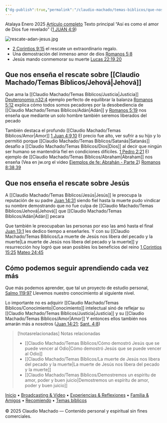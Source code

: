 ```yaml
---
{"dg-publish":true,"permalink":"/claudio-machado/temas-biblicos/que-nos-ensena-el-rescate/","tags":["Biblia"]}
---
```


Atalaya Enero 2025 [Artículo completo](https://wol.jw.org/es/wol/d/r4/lp-s/2025243) 
Texto principal
“Así es como el amor de Dios fue revelado” ([1 JUAN 4:9](https://wol.jw.org/es/wol/b/r4/lp-s/nwtsty/62/4#v=62:4:9))

![rescate-adan-jesus.jpg](/img/user/Personal/Im%C3%A1genes/rescate-adan-jesus.jpg)

- [2 Corintios 9:15](https://wol.jw.org/es/wol/bc/r4/lp-s/2025243/1/0) el rescate un extraordinario regalo.
- Una demostración del inmenso amor de dios [Romanos 5:8](https://wol.jw.org/es/wol/b/r4/lp-s/nwtsty/45/5#v=45:5:8) 
- Jesús mando conmemorar su muerte [Lucas 22:19,20](https://wol.jw.org/es/wol/bc/r4/lp-s/2025243/3/0)

## Que nos enseña el rescate sobre [[Claudio Machado/Temas Bíblicos/Jehová\|Jehová]] 

Que ama la [[Claudio Machado/Temas Bíblicos/Justicia\|Justicia]] [Deuteronomio n32:4](https://wol.jw.org/es/wol/b/r4/lp-s/nwtsty/5/32#v=5:32:4) ejemplo perfecto de equilibrar la balanza [Romanos 5:12](https://wol.jw.org/es/wol/bc/r4/lp-s/2025243/5/0) explica cómo todos somos pecadores por la desobediencia de [[Claudio Machado/Temas Bíblicos/Adán\|Adán]] y [Romanos 5:19](https://wol.jw.org/es/wol/bc/r4/lp-s/2025243/6/0) nos enseña que mediante un solo hombre también seremos liberados del pecado 

También destaca el profundo [[Claudio Machado/Temas Bíblicos/Amor\|Amor]] [1 Juan 4:9,10](https://wol.jw.org/es/wol/bc/r4/lp-s/2025243/8/0) El precio fue alto, ver sufrir a su hijo y lo permitió porque [[Claudio Machado/Temas Bíblicos/Satanás\|Satanás]] desafio a [[Claudio Machado/Temas Bíblicos/Dios\|Dios]] al decir que ningún ser humano se mantendría fiel en condiciones difíciles. [1 Pedro 2:21](https://wol.jw.org/es/wol/b/r4/lp-s/nwtsty/60/2#v=60:2:21) 
El ejemplo de [[Claudio Machado/Temas Bíblicos/Abraham\|Abraham]] nos enseña (Vea en jw.org el video [Ejemplos de fe: Abrahán - Parte 2](https://www.jw.org/finder?wtlocale=S&lank=pub-jwb-106_4_VIDEO)) [Romanos 8:38,39](https://wol.jw.org/es/wol/bc/r4/lp-s/2025243/15/1)
## Que nos enseña el rescate sobre Jesús 

A [[Claudio Machado/Temas Bíblicos/Jesús\|Jesús]] le preocupa la reputación de su padre [Juan 14:31](https://wol.jw.org/es/wol/b/r4/lp-s/nwtsty/43/14#v=43:14:31) siendo fiel hasta la muerte pudo vindicar su nombre demostrando que no fue culpa de [[Claudio Machado/Temas Bíblicos/Jehová\|Jehová]] que [[Claudio Machado/Temas Bíblicos/Adán\|Adán]] pecara 


Que también le preocupaban las personas por eso las amó hasta el final [Juan 13:1](https://wol.jw.org/es/wol/b/r4/lp-s/nwtsty/43/13#v=43:13:1) les dedico tiempo a enseñarles. Y con su [[Claudio Machado/Temas Bíblicos/La muerte de Jesús nos libera del pecado y la muerte\|La muerte de Jesús nos libera del pecado y la muerte]] y resurrección hoy logró que sean posibles los beneficios del reino [1 Corintios 15:25](https://wol.jw.org/es/wol/b/r4/lp-s/nwtsty/46/15#v=46:15:25 ) [Mateo 24:45](https://wol.jw.org/es/wol/bc/r4/lp-s/2025243/26/0) 


## Cómo podemos seguir aprendiendo cada vez más 


Que más podemos aprender, que tal un proyecto de estudio personal, [Salmo 119:97](https://wol.jw.org/es/wol/b/r4/lp-s/nwtsty/19/119#v=19:119:97)
Llevemos nuestro conocimiento al siguiente nivel.

Lo importante no es adquirir [[Claudio Machado/Temas Bíblicos/Conocimiento\|Conocimiento]] intelectual sinó de reflejar su [[Claudio Machado/Temas Bíblicos/Justicia\|Justicia]] y su [[Claudio Machado/Temas Bíblicos/Amor\|Amor]] 
Y entonces ellos también nos amarán más a nosotros ([Juan 14:21](https://wol.jw.org/es/wol/b/r4/lp-s/nwtsty/43/14#v=43:14:21); [Sant. 4:8](https://wol.jw.org/es/wol/b/r4/lp-s/nwtsty/59/4#v=59:4:8))


> [!notasrelacionadas] Notas relacionadas
> - [[Claudio Machado/Temas Bíblicos/Cómo demostró Jesús que se puede vencer al Odio\|Cómo demostró Jesús que se puede vencer al Odio]]
> - [[Claudio Machado/Temas Bíblicos/La muerte de Jesús nos libera del pecado y la muerte\|La muerte de Jesús nos libera del pecado y la muerte]]
> - [[Claudio Machado/Temas Bíblicos/Demostremos un espíritu de amor, poder y buen juicio\|Demostremos un espíritu de amor, poder y buen juicio]]

<div class="pie-simple">
  <a href="https://mis-apuntes-psi.vercel.app/">Inicio</a> •
  <a href="https://mis-apuntes-psi.vercel.app/claudio-machado/brodcasting-and-videos/principial-brodcasting-and-video/">Broadcasting & Video</a> •
  <a href="https://mis-apuntes-psi.vercel.app/claudio-machado/experiencias-and-reflexiones/experiencias-and-reflexiones/">Experiencias & Reflexiones</a> •
  <a href="https://mis-apuntes-psi.vercel.app/claudio-machado/familia-and-amigos/familia-and-amigos/">Familia & Amigos</a> •
  <a href="https://mis-apuntes-psi.vercel.app/claudio-machado/recomendaciones/recomiendo/">Recomiendo</a> •
  <a href="https://mis-apuntes-psi.vercel.app/claudio-machado/temas-biblicos/temas-biblicos/">Temas bíblicos</a>
  <br><br>
  <span class="legal">© 2025 Claudio Machado — Contenido personal y espiritual sin fines comerciales.</span>
</div>